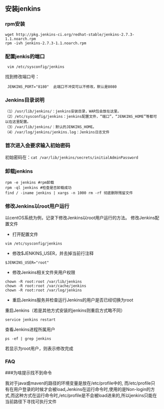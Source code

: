 ## 安装jenkins

### rpm安装

```text
wget http://pkg.jenkins-ci.org/redhat-stable/jenkins-2.7.3-1.1.noarch.rpm
rpm -ivh jenkins-2.7.3-1.1.noarch.rpm
```
 
 
### 配置jenkis的端口
 
```text
 vim /etc/sysconfig/jenkins
```
 
 找到修改端口号：

```text
 JENKINS_PORT="8180"  此端口不冲突可以不修改，默认是8080
``` 

### Jenkins目录说明

```text
（1）/usr/lib/jenkins/：jenkins安装目录，WAR包会放在这里。
（2）/etc/sysconfig/jenkins：jenkins配置文件，“端口”，“JENKINS_HOME”等都可以在这里配置。 
（3）/var/lib/jenkins/：默认的JENKINS_HOME。 
（4）/var/log/jenkins/jenkins.log：Jenkins日志文件
```


### 首次进入会要求输入初始密码
初始密码在：`cat /var/lib/jenkins/secrets/initialAdminPassword`




### 卸载jenkins

```text
rpm -e jenkins #rpm卸载
rpm -ql jenkins #检查是否卸载成功
find / -iname jenkins | xargs -n 1000 rm -rf 彻底删除残留文件
```

### 修改Jenkins以root用户运行

以centOS系统为例，记录下修改Jenkins以root用户运行的方法。
修改Jenkins配置文件

* 打开配置文件

```text
vim /etc/sysconfig/jenkins
```
* 修改$JENKINS_USER，并去掉当前行注释

```text
$JENKINS_USER="root"
```

* 修改Jenkins相关文件夹用户权限

```text
chown -R root:root /var/lib/jenkins
chown -R root:root /var/cache/jenkins
chown -R root:root /var/log/jenkins
```

* 重启Jenkins服务并检查运行Jenkins的用户是否已经切换为root

重启Jenkins（若是其他方式安装的jenkins则重启方式略不同）

```text
service jenkins restart
```

查看Jenkins进程所属用户

```
ps -ef | grep jenkins
```

若显示为root用户，则表示修改完成



### FAQ

###为啥提示找不到命令

我对于java或maven的路径的环境变量是放在/etc/profile中的, 而/etc/profile只有在用户登录的时候才会被load,Jenkins在运行命令时,使用的是Non-login的方式,而这种方式在运行命令时,/etc/profile是不会被load进来的,所以jenkins只能在当前路径下寻找可执行文件

